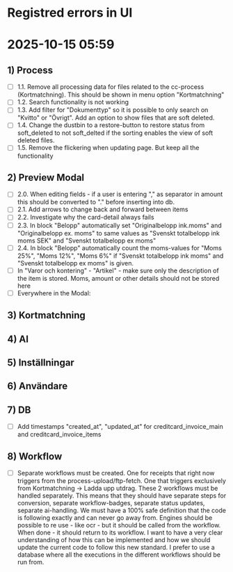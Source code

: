 # Registred errors in UI





# 2025-10-15 05:59

## 1) Process

- [ ] 1.1. Remove all processing data for files related to the cc-process (Kortmatchning). This should be shown in menu option "Kortmatchning"
- [ ] 1.2. Search functionality is not working
- [ ] 1.3. Add filter for "Dokumenttyp" so it is possible to only search on "Kvitto" or "Övrigt". Add an option to show files that are soft deleted. 
- [ ] 1.4. Change the dustbin to a restore-button to restore status from soft_deleted to not soft_delted if the sorting enables the view of soft deleted files. 
- [ ] 1.5. Remove the flickering when updating page. But keep all the functionality	

## 2) Preview Modal

- [ ] 2.0. When editing fields - if a user is entering "," as separator in amount this should be converted to "." before inserting into db. 
- [ ] 2.1. Add arrows to change back and forward between items
- [ ] 2.2. Investigate why the card-detail always fails
- [ ] 2.3. In block "Belopp" automatically set "Originalbelopp ink.moms" and "Originalbelopp ex. moms" to same values as "Svenskt totalbelopp ink moms SEK" and "Svenskt totalbelopp ex moms"
- [ ] 2.4. In block "Belopp" automatically count the moms-values for "Moms 25%", "Moms 12%", "Moms 6%" if "Svenskt totalbelopp ink moms" and "Svenskt totalbelopp ex moms" is given.
- [ ] In "Varor och kontering" - "Artikel" - make sure only the description of the item is stored. Moms, amount or other details should not be stored here
- [ ] Everywhere in the Modal: 

## 3) Kortmatchning

## 4) AI

## 5) Inställningar

## 6) Användare

## 7) DB

- [ ] Add timestamps "created_at", "updated_at" for creditcard_invoice_main and creditcard_invoice_items

## 8) Workflow

- [ ] Separate workflows must be created. One for receipts that right now triggers from the process-upload/ftp-fetch. One that triggers exclusively from Kortmatchning -> Ladda upp utdrag. These 2 workflows must be handled separately. This means that they should have separate steps for conversion, separate workflow-badges, separate status updates, separate ai-handling. We must have a 100% safe definition that the code is following exactly and can never go away from. Engines should be possible to re use - like ocr  - but it should be called from the workflow. When done - it should return to its workflow. I want to have a very clear understanding of how this can be implemented and how we should update the current code to follow this new standard. I prefer to use a database where all the executions in the different workflows should be run from. 

